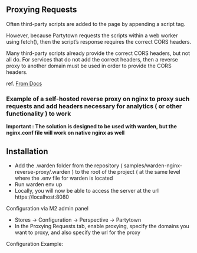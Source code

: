 <h2>Proxying Requests</h2>

Often third-party scripts are added to the page by appending a script tag.

However, because Partytown requests the scripts within a web worker using fetch(), then the script’s response requires the correct CORS headers.

Many third-party scripts already provide the correct CORS headers, but not all do. For services that do not add the correct headers, then a reverse proxy to another domain must be used in order to provide the CORS headers.

ref. <a href="https://partytown.builder.io/proxying-requests">From Docs</a>

<h3>Example of a self-hosted reverse proxy on nginx to proxy such requests and add headers necessary for analytics ( or other functionality ) to work</h3>
<p><strong>Important : The solution is designed to be used with warden, but the nginx.conf file will work on native nginx as well </strong></p>


<h2>Installation</h2>
<ul>
  <li>
    Add the .warden folder from the repository ( samples/warden-nginx-reverse-proxy/.warden ) to the root of the project ( at the same level where the .env file for warden is located
  </li>
  <li>Run warden env up</li>
  <li>Locally, you will now be able to access the server at the url https://localhost:8080</li>
</ul>

<p>Configuration via M2 admin panel</p>
<ul>
  <li>Stores -> Configuration -> Perspective -> Partytown </li>
  <li>In the Proxying Requests tab, enable proxying, specify the domains you want to proxy, and also specify the url for the proxy</li>
</ul>
<p>
  Configuration Example:
</p>


